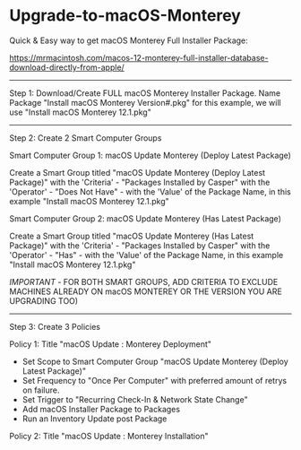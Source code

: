 # Upgrade-to-macOS-Monterey

Quick & Easy way to get macOS Monterey Full Installer Package:

https://mrmacintosh.com/macos-12-monterey-full-installer-database-download-directly-from-apple/

_______________________________________________________________________

Step 1: Download/Create FULL macOS Monterey Installer Package. Name Package "Install macOS Monterey Version#.pkg" for this example, we will use "Install macOS Monterey 12.1.pkg"
_______________________________________________________________________

Step 2: Create 2 Smart Computer Groups

Smart Computer Group 1: macOS Update Monterey (Deploy Latest Package)

Create a Smart Group titled "macOS Update Monterey (Deploy Latest Package)" with the 'Criteria' - "Packages Installed by Casper" with the 'Operator' - "Does Not Have" - with the 'Value' of the Package Name, in this example "Install macOS Monterey 12.1.pkg"

Smart Computer Group 2: macOS Update Monterey (Has Latest Package)

Create a Smart Group titled "macOS Update Monterey (Has Latest Package)" with the 'Criteria' - "Packages Installed by Casper" with the 'Operator' - "Has" - with the 'Value' of the Package Name, in this example "Install macOS Monterey 12.1.pkg"

*IMPORTANT* - FOR BOTH SMART GROUPS, ADD CRITERIA TO EXCLUDE MACHINES ALREADY ON macOS MONTEREY OR THE VERSION YOU ARE UPGRADING TOO)
_______________________________________________________________________

Step 3: Create 3 Policies

Policy 1: Title "macOS Update : Monterey Deployment"
- Set Scope to Smart Computer Group "macOS Update Monterey (Deploy Latest Package)"
- Set Frequency to "Once Per Computer" with preferred amount of retrys on failure.
- Set Trigger to "Recurring Check-In & Network State Change"
- Add macOS Installer Package to Packages
- Run an Inventory Update post Package

Policy 2: Title "macOS Update : Monterey Installation"
